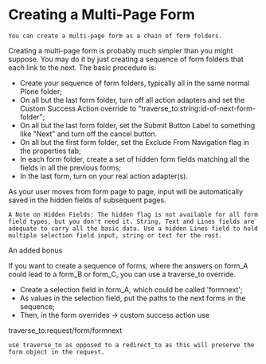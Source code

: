 # Creating a Multi-Page Form

```{admonition} Description
You can create a multi-page form as a chain of form folders.
```

Creating a multi-page form is probably much simpler than you might suppose. You may do it by just creating a sequence of form folders that each link to the next.
The basic procedure is:

- Create your sequence of form folders, typically all in the same normal Plone folder;
- On all but the last form folder, turn off all action adapters and set the Custom Success Action override to "traverse_to:string:id-of-next-form-folder";
- On all but the last form folder, set the Submit Button Label to something like "Next" and turn off the cancel button.
- On all but the first form folder, set the Exclude From Navigation flag in the properties tab;
- In each form folder, create a set of hidden form fields matching all the fields in all the previous forms;
- In the last form, turn on your real action adapter(s).

As your user moves from form page to page, input will be automatically saved in the hidden fields of subsequent pages.

```{note}
A Note on Hidden Fields: The hidden flag is not available for all form field types, but you don't need it. String, Text and Lines fields are adequate to carry all the basic data. Use a hidden Lines field to hold multiple selection field input, string or text for the rest.
```

An added bonus

If you want to create a sequence of forms, where the answers on form_A could lead to a form_B or form_C, you can use a traverse_to override.

- Create a selection field in form_A, which could be called 'formnext';
- As values in the selection field, put the paths to the next forms in the sequence;
- Then, in the form overrides -> custom success action use

traverse_to:request/form/formnext

```{note}
use traverse_to as opposed to a redirect_to as this will preserve the form object in the request.
```
